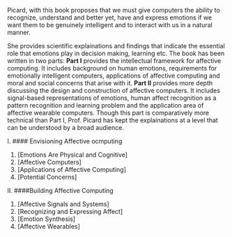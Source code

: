Picard, with this book proposes that we must give computers the ability to recognize, understand and better yet, have and express emotions if we want them to be genuinely intelligent and to interact with us in a natural manner.

She provides scientific explainations and findings that indicate the essential role that emotions play in decision making, learning etc. The book has been written in two parts: **Part I** provides the intellectual framework for affective computing. It includes background on human emotions, requirements for emotionally intelligent computers, applications of affective computing and moral and social concerns that arise with it. **Part II** provides more depth discussing the design and construction of affective computers. It includes signal-based representations of emotions, human affect recognition as a pattern recognition and learning problem and the application area of affective wearable computers. Though this part is comparatively more technical than Part I, Prof. Picard has kept the explainations at a level that can be understood by a broad audience.

I.   #### Envisioning Affective ocmputing
  1. [Emotions Are Physical and Cognitive]
  2. [Affective Computers]
  3. [Applications of Affective Computing]
  4. [Potential Concerns]

II.  ####Building Affective Computing
  1. [Affective Signals and Systems]
  2. [Recognizing and Expressing Affect]
  3. [Emotion Synthesis]
  4. [Affective Wearables]

